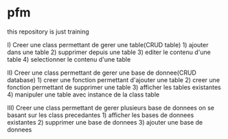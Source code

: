   # pfm
this repository is just training 

I) Creer une class permettant de gerer une table(CRUD table)
    1) ajouter dans une table
    2) supprimer depuis une table
    3) editer le contenu d'une table
    4) selectionner le contenu d'une table

II) Creer une class permettant de gerer une base de donnee(CRUD database)
    1) creer une fonction permettant d'ajouter une table
    2) creer une fonction permettant de supprimer une table
    3) afficher les tables existantes
    4) manipuler une table avec instance de la class table


III) Creer une class permettant de gerer plusieurs base de donnees on se basant sur les class precedantes
    1) afficher les bases de donnees existantes
    2) supprimer une base de donnees
    3) ajouter une base de donnees
    